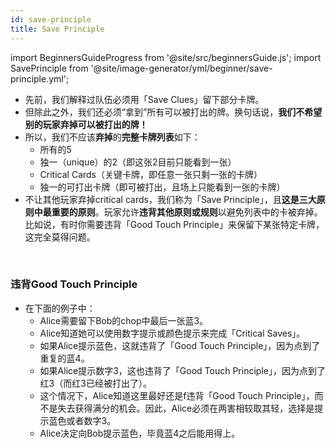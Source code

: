 ```yaml
---
id: save-principle
title: Save Principle
---
```


import BeginnersGuideProgress from '@site/src/beginnersGuide.js';
import SavePrinciple from '@site/image-generator/yml/beginner/save-principle.yml';

<BeginnersGuideProgress id="save-principle" />

- 先前，我们解释过队伍必须用「Save Clues」留下部分卡牌。
- 但除此之外，我们还必须“拿到”所有可以被打出的牌。换句话说，**我们不希望别的玩家弃掉可以被打出的牌！**
- 所以，我们不应该**弃掉**的**完整卡牌列表**如下：
  - 所有的5
  - 独一（unique）的2（即这张2目前只能看到一张）
  - Critical Cards（关键卡牌，即任意一张只剩一张的卡牌）
  - 独一的可打出卡牌（即可被打出，且场上只能看到一张的卡牌）
- 不让其他玩家弃掉critical cards，我们称为「Save Principle」，且**这是三大原则中最重要的原则**。玩家允许**违背其他原则或规则**以避免列表中的卡被弃掉。比如说，有时你需要违背「Good Touch Principle」来保留下某张特定卡牌，这完全莫得问题。

<br />

### 违背Good Touch Principle

- 在下面的例子中：
  - Alice需要留下Bob的chop中最后一张蓝3。
  - Alice知道她可以使用数字提示或颜色提示来完成「Critical Saves」。
  - 如果Alice提示蓝色，这就违背了「Good Touch Principle」，因为点到了重复的蓝4。
  - 如果Alice提示数字3，这也违背了「Good Touch Principle」，因为点到了红3（而红3已经被打出了）。
  - 这个情况下，Alice知道这里最好还是f违背「Good Touch Principle」，而不是失去获得满分的机会。因此，Alice必须在两害相较取其轻，选择是提示蓝色或者数字3。
  - Alice决定向Bob提示蓝色，毕竟蓝4之后能用得上。

<SavePrinciple />
